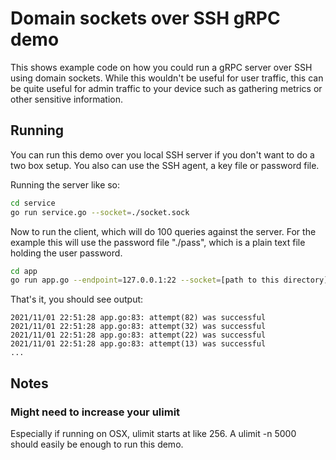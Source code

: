 # Domain sockets over SSH gRPC demo

This shows example code on how you could run a gRPC server over SSH using domain sockets. While this wouldn't be useful for user traffic, this can be quite useful for admin traffic to your device such as gathering metrics or other sensitive information.

## Running

You can run this demo over you local SSH server if you don't want to do a two box setup. You also can use the SSH agent, a key file or password file.

Running the server like so:

```bash
cd service
go run service.go --socket=./socket.sock
```

Now to run the client, which will do 100 queries against the server. For the example this will use the password file "./pass", which is a plain text file holding the user password. 

```bash
cd app
go run app.go --endpoint=127.0.0.1:22 --socket=[path to this directory]/examples/http/service/socket.sock --pass=pass
```

That's it, you should see output:
```
2021/11/01 22:51:28 app.go:83: attempt(82) was successful
2021/11/01 22:51:28 app.go:83: attempt(32) was successful
2021/11/01 22:51:28 app.go:83: attempt(22) was successful
2021/11/01 22:51:28 app.go:83: attempt(13) was successful
...
```

## Notes

### Might need to increase your ulimit
Especially if running on OSX, ulimit starts at like 256. A ulimit -n 5000 should easily be enough to run this demo.
